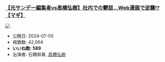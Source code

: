 ### [【元サンデー編集者vs高橋弘樹】社内での鬱屈…Web漫画で逆襲!?【マギ】](https://www.youtube.com/watch?v=7CO4km8yNtw)
[![](https://img.youtube.com/vi/7CO4km8yNtw/sddefault.jpg)](https://www.youtube.com/watch?v=7CO4km8yNtw)
-   公開日: 2024-07-05
-   視聴数: 42,064
-   **いいね数: 589**
-   出演者: 石橋和章, [高橋弘樹](/rehacq_fan/people/高橋弘樹 "wikilink")
